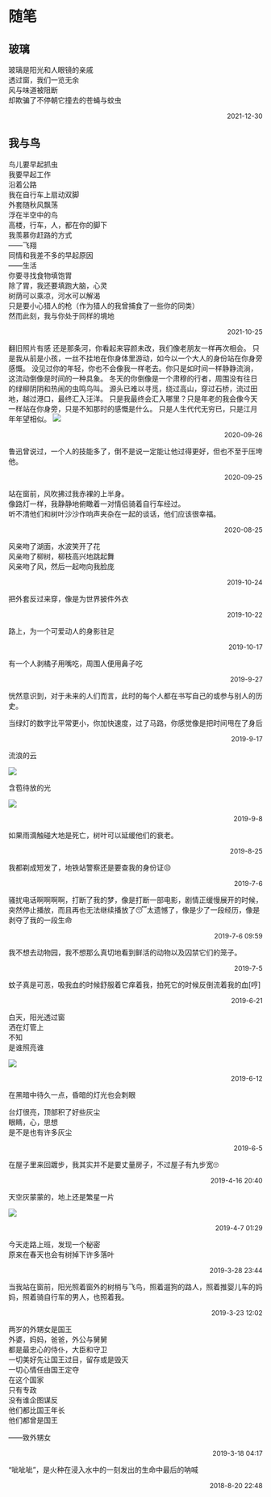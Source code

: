 # 随笔
## 玻璃
玻璃是阳光和人眼镜的亲戚  
透过窗，我们一览无余  
风与味道被阻断  
却欺骗了不停朝它撞去的苍蝇与蚊虫
<p align="right"><font size=2>2021-12-30</font></p>


## 我与鸟
鸟儿要早起抓虫  
我要早起工作  
沿着公路  
我在自行车上扇动双脚  
外套随秋风飘荡  
浮在半空中的鸟  
高楼，行车，人，都在你的脚下  
我羡慕你赶路的方式  
——飞翔  
同情和我差不多的早起原因  
——生活  
你要寻找食物填饱胃  
除了胃，我还要填跑大脑，心灵  
树荫可以乘凉，河水可以解渴  
只是要小心猎人的枪（作为猎人的我曾捕食了一些你的同类）  
然而此刻，我与你处于同样的境地
<p align="right"><font size=2>2021-10-25</font></p>

翻旧照片有感
还是那条河，你看起来容颜未改，我们像老朋友一样再次相会。 
只是我从前是小孩，一丝不挂地在你身体里游动，如今以一个大人的身份站在你身旁感慨。
没见过你的年轻，你也不会像我一样老去。你只是如时间一样静静流淌，这流动倒像是时间的一种具象。
冬天的你倒像是一个肃穆的行者，周围没有往日的绿柳阴阴和热闹的虫鸣鸟叫。
源头已难以寻觅，绕过高山，穿过石桥，流过田地，越过港口，最终汇入汪洋。
只是我最终会汇入哪里？只是年老的我会像今天一样站在你身旁，只是不知那时的感慨是什么。
只是人生代代无穷已，只是江月年年望相似。
![](./image/willow.jpeg)
<p align="right"><font size=2>2020-09-26</font></p>

鲁迅曾说过，一个人的技能多了，倒不是说一定能让他过得更好，但也不至于压垮他。
<p align="right"><font size=2>2020-09-25</font></p>

站在窗前，风吹拂过我赤裸的上半身。  
像路灯一样，我静静地俯瞰着一对情侣骑着自行车经过。  
听不清他们和树叶沙沙作响声夹杂在一起的谈话，他们应该很幸福。
<p align="right"><font size=2>2020-08-25</font></p>


风亲吻了湖面，水波笑开了花  
风亲吻了柳树，柳枝高兴地跳起舞  
风亲吻了风，然后一起吻向我脸庞
<p align="right"><font size=2>2019-10-24</font></p>

把外套反过来穿，像是为世界披件外衣
<p align="right"><font size=2>2019-10-22</font></p>

路上，为一个可爱动人的身影驻足 ​​​​
<p align="right"><font size=2>2019-10-17</font></p>

有一个人剥橘子用嘴吃，周围人便用鼻子吃  
<p align="right"><font size=2>2019-9-27</font></p>

恍然意识到，对于未来的人们而言，此时的每个人都在书写自己的或参与别人的历史。

当绿灯的数字比平常更小，你加快速度，过了马路，你感觉像是把时间甩在了身后 ​​​​
<p align="right"><font size=2>2019-9-17</font></p>

流浪的云

![](./image/wandering_clouds.jpg)

含苞待放的光 ​​​​

![](./image/rising_sun.jpg)
<p align="right"><font size=2>2019-9-8</font></p>

如果雨滴触碰大地是死亡，树叶可以延缓他们的衰老。 
<p align="right"><font size=2>2019-8-25</font></p>

我都剃成短发了，地铁站警察还是要查我的身份证😒
<p align="right"><font size=2>2019-7-6</font></p>

骚扰电话啊啊啊啊，打断了我的梦，像是打断一部电影，剧情正缓慢展开的时候，突然停止播放，而且再也无法继续播放了😴太遗憾了，像是少了一段经历，像是剥夺了我的一段生命 ​​​
<p align="right"><font size=2>2019-7-6 09:59</font></p>

我不想去动物园，我不想那么真切地看到鲜活的动物以及囚禁它们的笼子。 ​​​​
<p align="right"><font size=2>2019-7-5</font></p>

蚊子真是可恶，吸我血的时候舒服着它痒着我，拍死它的时候反倒流着我的血[哼]
<p align="right"><font size=2>2019-6-21</font></p>

白天，阳光透过窗  
洒在灯管上  
不知  
是谁照亮谁

![](./image/sun_and_light.jpg)
<p align="right"><font size=2>2019-6-12</font></p>

在黑暗中待久一点，昏暗的灯光也会刺眼

台灯很亮，顶部积了好些灰尘  
眼睛，心，思想  
是不是也有许多灰尘 ​​​​
<p align="right"><font size=2>2019-6-5</font></p>

在屋子里来回踱步，我其实并不是要丈量房子，不过屋子有九步宽🙄
<p align="right"><font size=2>2019-4-16 20:40</font></p>

天空灰蒙蒙的，地上还是繁星一片

![](./image/night_huoxiang.jpg)
<p align="right"><font size=2>2019-4-7 01:29</font></p>

今天走路上班，发现一个秘密  
原来在春天也会有树掉下许多落叶
<p align="right"><font size=2>2019-3-28 23:44</font></p>

当我站在窗前，阳光照着窗外的树梢与飞鸟，照着遛狗的路人，照着推婴儿车的妈妈，照着骑自行车的男人，也照着我。
<p align="right"><font size=2>2019-3-23 12:02</font></p>

两岁的外甥女是国王  
外婆，妈妈，爸爸，外公与舅舅  
都是最忠心的侍仆，大臣和守卫  
一切美好先让国王过目，留存或是毁灭  
一切心情任由国王定夺  
在这个国家  
只有专政  
没有谁企图谋反  
他们都比国王年长  
他们都曾是国王

——致外甥女
<p align="right"><font size=2>2019-3-18 04:17</font></p>

“呲呲呲”，是火种在浸入水中的一刻发出的生命中最后的呐喊​​
<p align="right"><font size=2>2018-8-20 22:48</font></p>
